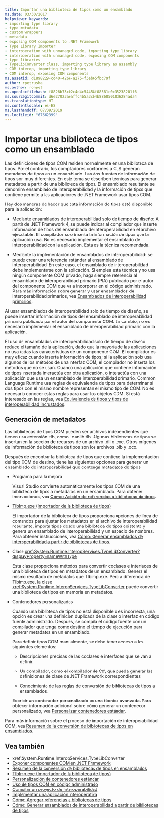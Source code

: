 ```yaml
---
title: Importar una biblioteca de tipos como un ensamblado
ms.date: 03/30/2017
helpviewer_keywords:
- importing type library
- type metadata
- custom wrappers
- metadata
- exposing COM components to .NET Framework
- Type Library Importer
- interoperation with unmanaged code, importing type library
- interoperation with unmanaged code, exposing COM components
- type libraries
- TypeLibConverter class, importing type library as assembly
- COM interop, importing type library
- COM interop, exposing COM components
ms.assetid: d1898229-cd40-426e-a275-f3eb65fbc79f
author: rpetrusha
ms.author: ronpet
ms.openlocfilehash: f8826b73c02c4d4c54458f08581c0c35238201f6
ms.sourcegitcommit: d6e27023aeaffc4b5a3cb4b88685018d6284ada4
ms.translationtype: HT
ms.contentlocale: es-ES
ms.lasthandoff: 07/09/2019
ms.locfileid: "67662399"
---
```

# <a name="importing-a-type-library-as-an-assembly"></a>Importar una biblioteca de tipos como un ensamblado

Las definiciones de tipos COM residen normalmente en una biblioteca de tipos. Por el contrario, los compiladores conformes a CLS generan metadatos de tipos en un ensamblado. Las dos fuentes de información de tipos son muy diferentes. En este tema se describen técnicas para generar metadatos a partir de una biblioteca de tipos. El ensamblado resultante se denomina ensamblado de interoperabilidad y la información de tipos que contiene permite a las aplicaciones de .NET Framework usar tipos COM.

Hay dos maneras de hacer que esta información de tipos esté disponible para la aplicación:

- Mediante ensamblados de interoperabilidad solo de tiempo de diseño: A partir de .NET Framework 4, se puede indicar al compilador que inserte información de tipos del ensamblado de interoperabilidad en el archivo ejecutable. El compilador solo inserta la información de tipos que la aplicación usa. No es necesario implementar el ensamblado de interoperabilidad con la aplicación. Esta es la técnica recomendada.

- Mediante la implementación de ensamblados de interoperabilidad: se puede crear una referencia estándar al ensamblado de interoperabilidad. En este caso, el ensamblado de interoperabilidad debe implementarse con la aplicación. Si emplea esta técnica y no usa ningún componente COM privado, haga siempre referencia al ensamblado de interoperabilidad primario (PIA) publicado por el autor del componente COM que va a incorporar en el código administrado. Para más información sobre generar y usar ensamblados de interoperabilidad primarios, vea [Ensamblados de interoperabilidad primarios](https://docs.microsoft.com/previous-versions/dotnet/netframework-4.0/aax7sdch(v=vs.100)).

Al usar ensamblados de interoperabilidad solo de tiempo de diseño, se puede insertar información de tipos del ensamblado de interoperabilidad primario publicado por el autor del componente COM. En cambio, no es necesario implementar el ensamblado de interoperabilidad primario con la aplicación.

El uso de ensamblados de interoperabilidad solo de tiempo de diseño reduce el tamaño de la aplicación, dado que la mayoría de las aplicaciones no usa todas las características de un componente COM. El compilador es muy eficaz cuando inserta información de tipos; si la aplicación solo usa algunos de los métodos de una interfaz COM, el compilador no inserta los métodos que no se usan. Cuando una aplicación que contiene información de tipos insertada interactúa con otra aplicación, o interactúa con una aplicación que usa un ensamblado de interoperabilidad primario, Common Language Runtime usa reglas de equivalencia de tipos para determinar si dos tipos con el mismo nombre representan el mismo tipo de COM. No es necesario conocer estas reglas para usar los objetos COM. Si está interesado en las reglas, vea [Equivalencia de tipos y tipos de interoperabilidad incrustados](../../../docs/framework/interop/type-equivalence-and-embedded-interop-types.md).

## <a name="generating-metadata"></a>Generación de metadatos

Las bibliotecas de tipos COM pueden ser archivos independientes que tienen una extensión .tlb, como Loanlib.tlb. Algunas bibliotecas de tipos se insertan en la sección de recursos de un archivo .dll o .exe. Otros orígenes de información de biblioteca de tipos son los archivos .olb y .ocx.

Después de encontrar la biblioteca de tipos que contiene la implementación del tipo COM de destino, tiene las siguientes opciones para generar un ensamblado de interoperabilidad que contenga metadatos de tipos:

- Programa para la mejora

  Visual Studio convierte automáticamente los tipos COM de una biblioteca de tipos a metadatos en un ensamblado. Para obtener instrucciones, vea [Cómo: Adición de referencias a bibliotecas de tipos](../../../docs/framework/interop/how-to-add-references-to-type-libraries.md).

- [TlbImp.exe (Importador de la biblioteca de tipos)](../../../docs/framework/tools/tlbimp-exe-type-library-importer.md)

  El importador de la biblioteca de tipos proporciona opciones de línea de comandos para ajustar los metadatos en el archivo de interoperabilidad resultante, importa tipos desde una biblioteca de tipos existente y genera un ensamblado de interoperabilidad y un espacio de nombres. Para obtener instrucciones, vea [Cómo: Generar ensamblados de interoperabilidad a partir de bibliotecas de tipos](../../../docs/framework/interop/how-to-generate-interop-assemblies-from-type-libraries.md).

- Clase <xref:System.Runtime.InteropServices.TypeLibConverter?displayProperty=nameWithType>

  Esta clase proporciona métodos para convertir coclases e interfaces de una biblioteca de tipos en metadatos de un ensamblado. Genera el mismo resultado de metadatos que Tlbimp.exe. Pero a diferencia de Tlbimp.exe, la clase <xref:System.Runtime.InteropServices.TypeLibConverter> puede convertir una biblioteca de tipos en memoria en metadatos.

- Contenedores personalizados

  Cuando una biblioteca de tipos no está disponible o es incorrecta, una opción es crear una definición duplicada de la clase o interfaz en código fuente administrado. Después, se compila el código fuente con un compilador que tenga como destino el tiempo de ejecución para generar metadatos en un ensamblado.

  Para definir tipos COM manualmente, se debe tener acceso a los siguientes elementos:

  - Descripciones precisas de las coclases e interfaces que se van a definir.

  - Un compilador, como el compilador de C#, que pueda generar las definiciones de clase de .NET Framework correspondientes.

  - Conocimiento de las reglas de conversión de bibliotecas de tipos a ensamblados.

  Escribir un contenedor personalizado es una técnica avanzada. Para obtener información adicional sobre cómo generar un contenedor personalizado, vea [Personalizar contenedores estándar](https://docs.microsoft.com/previous-versions/dotnet/netframework-4.0/h7hx9abd(v=vs.100)).

 Para más información sobre el proceso de importación de interoperabilidad COM, vea [Resumen de la conversión de bibliotecas de tipos en ensamblados](https://docs.microsoft.com/previous-versions/dotnet/netframework-4.0/k83zzh38(v=vs.100)).

## <a name="see-also"></a>Vea también

- <xref:System.Runtime.InteropServices.TypeLibConverter>
- [Exponer componentes COM en .NET Framework](../../../docs/framework/interop/exposing-com-components.md)
- [Resumen de la conversión de bibliotecas de tipos en ensamblados](https://docs.microsoft.com/previous-versions/dotnet/netframework-4.0/k83zzh38(v=vs.100))
- [TlbImp.exe (Importador de la biblioteca de tipos)](../../../docs/framework/tools/tlbimp-exe-type-library-importer.md)
- [Personalización de contenedores estándar](https://docs.microsoft.com/previous-versions/dotnet/netframework-4.0/h7hx9abd(v=vs.100))
- [Uso de tipos COM en código administrado](https://docs.microsoft.com/previous-versions/dotnet/netframework-4.0/3y76b69k(v=vs.100))
- [Compilar un proyecto de interoperabilidad](../../../docs/framework/interop/compiling-an-interop-project.md)
- [Implementar una aplicación interoperativa](../../../docs/framework/interop/deploying-an-interop-application.md)
- [Cómo: Agregar referencias a bibliotecas de tipos](../../../docs/framework/interop/how-to-add-references-to-type-libraries.md)
- [Cómo: Generar ensamblados de interoperabilidad a partir de bibliotecas de tipos](../../../docs/framework/interop/how-to-generate-interop-assemblies-from-type-libraries.md)
